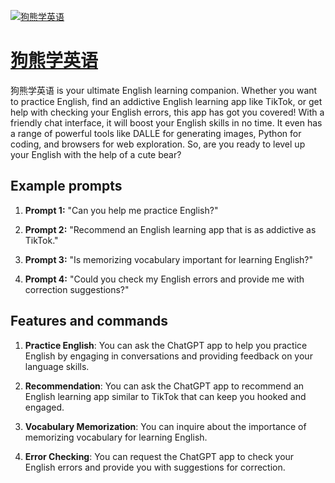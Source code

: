 [![狗熊学英语](https://files.oaiusercontent.com/file-MWhA6tHEy5ocN4BKNbO5dr02?se=2123-10-17T09%3A50%3A36Z&sp=r&sv=2021-08-06&sr=b&rscc=max-age%3D31536000%2C%20immutable&rscd=attachment%3B%20filename%3Dfavicon.png&sig=GG9UIHc5T7HOVS8lDuQgq0U7KRyvWAA5RBPy/Php1Rs%3D)](https://chat.openai.com/g/g-PiOxyaiBO-gou-xiong-xue-ying-yu)

# [狗熊学英语](https://chat.openai.com/g/g-PiOxyaiBO-gou-xiong-xue-ying-yu)

狗熊学英语 is your ultimate English learning companion. Whether you want to practice English, find an addictive English learning app like TikTok, or get help with checking your English errors, this app has got you covered! With a friendly chat interface, it will boost your English skills in no time. It even has a range of powerful tools like DALLE for generating images, Python for coding, and browsers for web exploration. So, are you ready to level up your English with the help of a cute bear?

## Example prompts

1. **Prompt 1:** "Can you help me practice English?"

2. **Prompt 2:** "Recommend an English learning app that is as addictive as TikTok."

3. **Prompt 3:** "Is memorizing vocabulary important for learning English?"

4. **Prompt 4:** "Could you check my English errors and provide me with correction suggestions?"

## Features and commands

1. **Practice English**: You can ask the ChatGPT app to help you practice English by engaging in conversations and providing feedback on your language skills.

2. **Recommendation**: You can ask the ChatGPT app to recommend an English learning app similar to TikTok that can keep you hooked and engaged.

3. **Vocabulary Memorization**: You can inquire about the importance of memorizing vocabulary for learning English.

4. **Error Checking**: You can request the ChatGPT app to check your English errors and provide you with suggestions for correction.